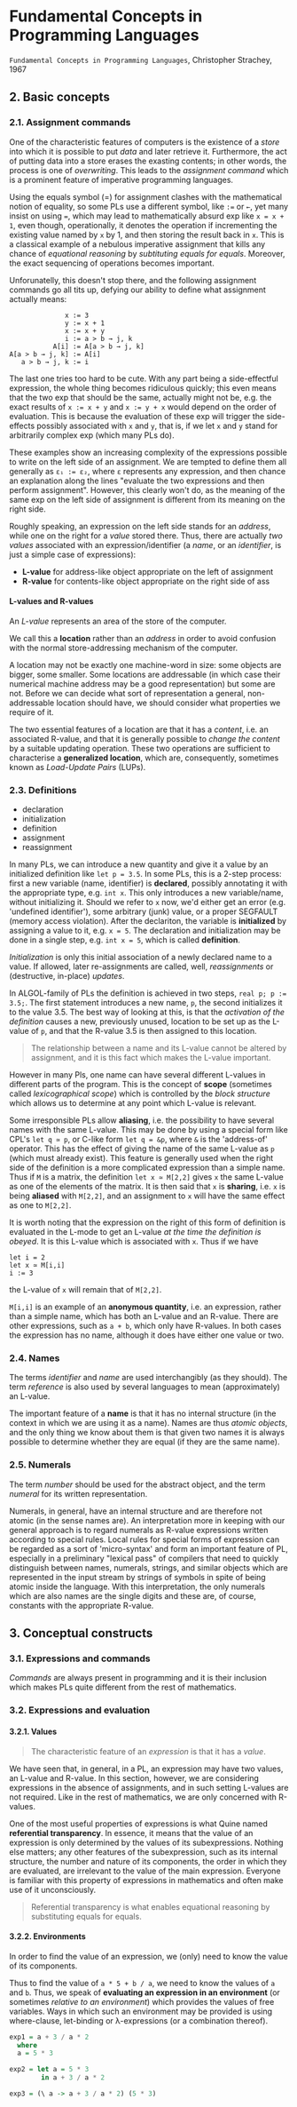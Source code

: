 # Fundamental Concepts in Programming Languages

`Fundamental Concepts in Programming Languages`, Christopher Strachey, 1967

## 2. Basic concepts

### 2.1. Assignment commands

One of the characteristic features of computers is the existence of a *store* into which it is possible to put *data* and later retrieve it. Furthermore, the act of putting data into a store erases the exasting contents; in other words, the process is one of *overwriting*. This leads to the *assignment command* which is a prominent feature of imperative programming languages.

Using the equals symbol (=) for assignment clashes with the mathematical notion of equality, so some PLs use a different symbol, like `:=` or `←`, yet many insist on using `=`, which may lead to mathematically absurd exp like `x = x + 1`, even though, operationally, it denotes the operation if incrementing the existing value named by `x` by 1, and then storing the result back in `x`. This is a classical example of a nebulous imperative assignment that kills any chance of *equational reasoning* by *subtituting equals for equals*. Moreover, the exact sequencing of operations becomes important.

Unforunatelly, this doesn't stop there, and the following assignment commands go all tits up, defying our ability to define what assignment actually means:

                  x := 3
                  y := x + 1
                  x := x + y
                  i := a > b → j, k
               A[i] := A[a > b → j, k]
    A[a > b → j, k] := A[i]
       a > b → j, k := i

The last one tries too hard to be cute. With any part being a side-effectful expression, the whole thing becomes ridiculous quickly; this even means that the two exp that should be the same, actually might not be, e.g. the exact results of `x := x + y` and `x := y + x` would depend on the order of evaluation. This is because the evaluation of these exp will trigger the side-effects possibly associated with `x` and `y`, that is, if we let `x` and `y` stand for arbitrarily complex exp (which many PLs do).

These examples show an increasing complexity of the expressions possible to write on the left side of an assignment. We are tempted to define them all generally as `ε₁ := ε₂`, where `ε` represents any expression, and then chance an explanation along the lines "evaluate the two expressions and then perform assignment". However, this clearly won't do, as the meaning of the same exp on the left side of assignment is different from its meaning on the right side.

Roughly speaking, an expression on the left side stands for an *address*, while one on the right for a *value* stored there. Thus, there are actually *two values* associated with an expression/identifier (a *name*, or an *identifier*, is just a simple case of expressions):
- **L-value** for address-like object appropriate on the left of assignment
- **R-value** for contents-like object appropriate on the right side of ass

#### L-values and R-values

An *L-value* represents an area of the store of the computer.

We call this a **location** rather than an *address* in order to avoid confusion with the normal store-addressing mechanism of the computer.

A location may not be exactly one machine-word in size: some objects are bigger, some smaller. Some locations are addressable (in which case their numerical machine address may be a good representation) but some are not. Before we can decide what sort of representation a general, non-addressable location should have, we should consider what properties we require of it.

The two essential features of a location are that it has a *content*, i.e. an associated R-value, and that it is generally possible to *change the content* by a suitable updating operation. These two operations are sufficient to characterise a **generalized location**, which are, consequently, sometimes known as *Load-Update Pairs* (LUPs).

### 2.3. Definitions

- declaration
- initialization
- definition
- assignment
- reassignment

In many PLs, we can introduce a new quantity and give it a value by an initialized definition like `let p = 3.5`. In some PLs, this is a 2-step process: first a new variable (name, identifier) is **declared**, possibly annotating it with the appropriate type, e.g. `int x`. This only introduces a new variable/name, without initializing it. Should we refer to `x` now, we'd either get an error (e.g. 'undefined identifier'), some arbitrary (junk) value, or a proper SEGFAULT (memory access violation). After the declariton, the variable is **initialized** by assigning a value to it, e.g. `x = 5`. The declaration and initialization may be done in a single step, e.g. `int x = 5`, which is called **definition**.

*Initialization* is only this initial association of a newly declared name to a value. If allowed, later re-assignments are called, well, *reassignments* or (destructive, in-place) *updates*.

In ALGOL-family of PLs the definition is achieved in two steps, `real p; p := 3.5;`. The first statement introduces a new name, `p`, the second initializes it to the value 3.5. The best way of looking at this, is that the *activation of the definition* causes a new, previously unused, location to be set up as the L-value of `p`, and that the R-value 3.5 is then assigned to this location.

>The relationship between a name and its L-value cannot be altered by assignment, and it is this fact which makes the L-value important.

However in many Pls, one name can have several different L-values in different parts of the program. This is the concept of **scope** (sometimes called *lexicographical scope*) which is controlled by the *block structure* which allows us to determine at any point which L-value is relevant.

Some irresponsible PLs allow **aliasing**, i.e. the possibility to have several names with the same L-value. This may be done by using a special form like CPL's `let q ≃ p`, or C-like form `let q = &p`, where `&` is the 'address-of' operator. This has the effect of giving the name of the same L-value as `p` (which must already exist). This feature is generally used when the right side of the definition is a more complicated expression than a simple name. Thus if `M` is a matrix, the definition `let x ≃ M[2,2]` gives `x` the same L-value as one of the elements of the matrix. It is then said that `x` is **sharing**, i.e. `x` is being **aliased** with `M[2,2]`, and an assignment to `x` will have the same effect as one to `M[2,2]`.

It is worth noting that the expression on the right of this form of definition is evaluated in the L-mode to get an L-value *at the time the definition is obeyed*. It is this L-value which is associated with `x`. Thus if we have

    let i = 2
    let x ≃ M[i,i]
    i := 3

the L-value of `x` will remain that of `M[2,2]`.

`M[i,i]` is an example of an **anonymous quantity**, i.e. an expression, rather than a simple name, which has both an L-value and an R-value. There are other expressions, such as `a + b`, which only have R-values. In both cases the expression has no name, although it does have either one value or two.

### 2.4. Names

The terms *identifier* and *name* are used interchangibly (as they should). The term *reference* is also used by several languages to mean (approximately) an L-value.

The important feature of a **name** is that it has no internal structure (in the context in which we are using it as a name). Names are thus *atomic objects*, and the only thing we know about them is that given two names it is always possible to determine whether they are equal (if they are the same name).

### 2.5. Numerals

The term *number* should be used for the abstract object, and the term *numeral* for its written representation.

Numerals, in general, have an internal structure and are therefore not atomic (in the sense names are). An interpretation more in keeping with our general approach is to regard numerals as R-value expressions written according to special rules. Local rules for special forms of expression can be regarded as a sort of 'micro-syntax' and form an important feature of PL, especially in a preliminary "lexical pass" of compilers that need to quickly distinguish between names, numerals, strings, and similar objects which are represented in the input stream by strings of symbols in spite of being atomic inside the language. With this interpretation, the only numerals which are also names are the single digits and these are, of course, constants with the appropriate R-value.

## 3. Conceptual constructs

### 3.1. Expressions and commands

*Commands* are always present in programming and it is their inclusion which makes PLs quite different from the rest of mathematics.

### 3.2. Expressions and evaluation

#### 3.2.1. Values

>The characteristic feature of an *expression* is that it has a *value*.

We have seen that, in general, in a PL, an expression may have two values, an L-value and R-value. In this section, however, we are considering expressions in the absence of assignments, and in such setting L-values are not required. Like in the rest of mathematics, we are only concerned with R-values.

One of the most useful properties of expressions is what Quine named **referential transparency**. In essence, it means that the value of an expression is only determined by the values of its subexpressions. Nothing else matters; any other features of the subexpression, such as its internal structure, the number and nature of its components, the order in which they are evaluated, are irrelevant to the value of the main expression. Everyone is familiar with this property of expressions in mathematics and often make use of it unconsciously.

>Referential transparency is what enables equational reasoning by substituting equals for equals.

#### 3.2.2. Environments

In order to find the value of an expression, we (only) need to know the value of its components.

Thus to find the value of `a * 5 + b / a`, we need to know the values of `a` and `b`. Thus, we speak of **evaluating an expression in an environment** (or sometimes *relative to an environment*) which provides the values of free variables. Ways in which such an environment may be provided is using where-clause, let-binding or λ-expressions (or a combination thereof).

```hs
exp1 = a + 3 / a * 2
  where
  a = 5 * 3

exp2 = let a = 5 * 3
        in a + 3 / a * 2

exp3 = (\ a -> a + 3 / a * 2) (5 * 3)
```
